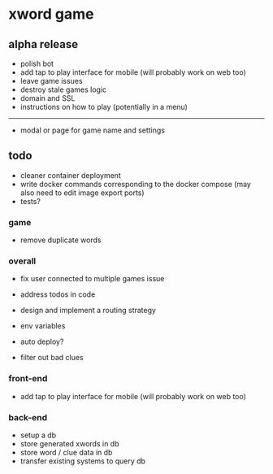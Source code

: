 # xword game

## alpha release

- polish bot
- add tap to play interface for mobile (will probably work on web too)
- leave game issues
- destroy stale games logic
- domain and SSL
- instructions on how to play (potentially in a menu)

---

- modal or page for game name and settings

## todo

- cleaner container deployment
- write docker commands corresponding to the docker compose (may also need to edit image export ports)
- tests?

### game

- remove duplicate words

### overall

- fix user connected to multiple games issue

- address todos in code
- design and implement a routing strategy

- env variables
- auto deploy?

- filter out bad clues

### front-end

- add tap to play interface for mobile (will probably work on web too)

### back-end

- setup a db
- store generated xwords in db
- store word / clue data in db
- transfer existing systems to query db

